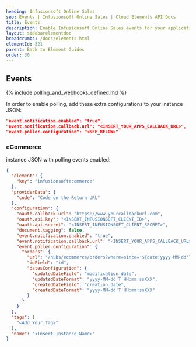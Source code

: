 ```yaml
---
heading: Infusionsoft Online Sales
seo: Events | Infusionsoft Online Sales | Cloud Elements API Docs
title: Events
description: Enable Infusionsoft Online Sales events for your application.
layout: sidebarelementdoc
breadcrumbs: /docs/elements.html
elementId: 321
parent: Back to Element Guides
order: 30
---
```


## Events

{% include polling_and_webhooks_defined.md %}

In order to enable polling, add these extra configurations to your instance JSON:

```JSON
"event.notification.enabled": "true",
"event.notification.callback.url": "<INSERT_YOUR_APPS_CALLBACK_URL>",
"event.poller.configuration": "<SEE_BELOW>"
```

### eCommerce

instance JSON with polling events enabled:

```json
{
  "element": {
    "key": "infusionsoftecommerce"
  },
  "providerData": {
    "code": "Code on the Return URL"
  },
  "configuration": {
    "oauth.callback.url": "https://www.yourcallbackurl.com",
    "oauth.api.key": "<INSERT_INFUSIONSOFT_CLIENT_ID>",
    "oauth.api.secret": "<INSERT_INFUSIONSOFT_CLIENT_SECRET>",
    "document.tagging": false,
    "event.notification.enabled": "true",
    "event.notification.callback.url": "<INSERT_YOUR_APPS_CALLBACK_URL>",
    "event.poller.configuration": {
      "orders": {
        "url": "/hubs/ecommerce/orders?where=since='${date:yyyy-MM-dd'T'HH:mm:ssXXX}'",
        "idField": "id",
        "datesConfiguration": {
          "updatedDateField": "modification_date",
          "updatedDateFormat": "yyyy-MM-dd'T'HH:mm:ssXXX",
          "createdDateField": "creation_date",
          "createdDateFormat": "yyyy-MM-dd'T'HH:mm:ssXXX"
        }
      }
    }
  },
  "tags": [
    "<Add_Your_Tag>"
  ],
  "name": "<Insert_Instance_Name>"
}
```

